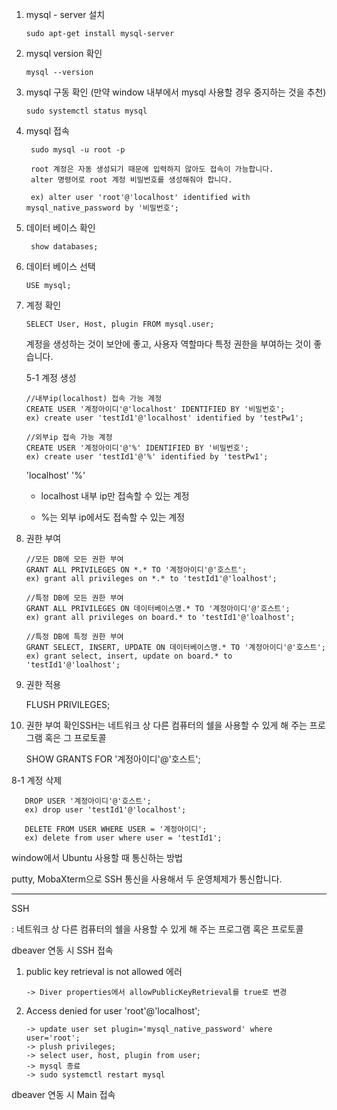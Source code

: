 
1. mysql - server 설치

       sudo apt-get install mysql-server

2. mysql version 확인

       mysql --version
   
3. mysql 구동 확인 (만약 window 내부에서 mysql 사용할 경우 중지하는 것을 추천)

       sudo systemctl status mysql

4. mysql 접속

        sudo mysql -u root -p

        root 계정은 자동 생성되기 때문에 입력하지 않아도 접속이 가능합니다.
        alter 명령어로 root 계정 비밀번호를 생성해줘야 합니다.

        ex) alter user 'root'@'localhost' identified with mysql_native_password by '비밀번호';
   
6. 데이터 베이스 확인 

        show databases;

7. 데이터 베이스 선택

       USE mysql;

8. 계정 확인

       SELECT User, Host, plugin FROM mysql.user;

   계정을 생성하는 것이 보안에 좋고, 사용자 역할마다 특정 권한을 부여하는 것이 좋습니다.

   5-1 계정 생성

       //내부ip(localhost) 접속 가능 계정
       CREATE USER '계정아이디'@'localhost' IDENTIFIED BY '비밀번호';
       ex) create user 'testId1'@'localhost' identified by 'testPw1';

       //외부ip 접속 가능 계정
       CREATE USER '계정아이디'@'%' IDENTIFIED BY '비밀번호';
       ex) create user 'testId1'@'%' identified by 'testPw1';

     'localhost' '%'
     + localhost 내부 ip만 접속할 수 있는 계정
     
     + %는 외부 ip에서도 접속할 수 있는 계정  


9. 권한 부여

       //모든 DB에 모든 권한 부여
       GRANT ALL PRIVILEGES ON *.* TO '계정아이디'@'호스트';
       ex) grant all privileges on *.* to 'testId1'@'loalhost';

       //특정 DB에 모든 권한 부여
       GRANT ALL PRIVILEGES ON 데이터베이스명.* TO '계정아이디'@'호스트';
       ex) grant all privileges on board.* to 'testId1'@'loalhost';

       //특정 DB에 특정 권한 부여
       GRANT SELECT, INSERT, UPDATE ON 데이터베이스명.* TO '계정아이디'@'호스트';
       ex) grant select, insert, update on board.* to 'testId1'@'loalhost';

10. 권한 적용

       FLUSH PRIVILEGES;

11. 권한 부여 확인SSH는 네트워크 상 다른 컴퓨터의 쉘을 사용할 수 있게 해 주는 프로그램 혹은 그 프로토콜

       SHOW GRANTS FOR '계정아이디'@'호스트';

   8-1 계정 삭제

       DROP USER '계정아이디'@'호스트';
       ex) drop user 'testId1'@'localhost';

       DELETE FROM USER WHERE USER = '계정아이디';
       ex) delete from user where user = 'testId1';

window에서 Ubuntu 사용할 때 통신하는 방법

putty, MobaXterm으로 SSH 통신을 사용해서 두 운영체제가 통신합니다.

----

SSH

: 네트워크 상 다른 컴퓨터의 쉘을 사용할 수 있게 해 주는 프로그램 혹은 프로토콜


dbeaver 연동 시 SSH 접속 

1. public key retrieval is not allowed 에러

       -> Diver properties에서 allowPublicKeyRetrieval를 true로 변경

2. Access denied for user 'root'@'localhost';

       -> update user set plugin='mysql_native_password' where user='root';
       -> plush privileges;
       -> select user, host, plugin from user;
       -> mysql 종료
       -> sudo systemctl restart mysql



dbeaver 연동 시 Main 접속




